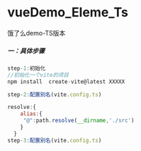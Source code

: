 # vueDemo_Eleme_Ts
饿了么demo-TS版本

##### 一：具体步骤

~~~js
step-1:初始化
//初始化一个vite的项目
npm install  create-vite@latest XXXXX

step-2:配置别名(vite.config.ts)

resolve:{
    alias:{
     "@":path.resolve(__dirname,'./src')
    }
  }
step-3:配置别名(vite.config.ts)



~~~









